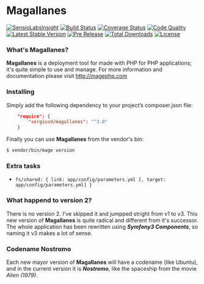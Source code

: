 # Magallanes
[![SensioLabsInsight](https://insight.sensiolabs.com/projects/ed0de53a-a12e-459b-9464-34def5907b56/mini.png)](https://insight.sensiolabs.com/projects/ed0de53a-a12e-459b-9464-34def5907b56)
[![Build Status](https://img.shields.io/travis/sergiusd/Magallanes/master.svg)](https://travis-ci.org/sergiusd/Magallanes)
[![Coverage Status](https://img.shields.io/coveralls/sergiusd/Magallanes/master.svg)](https://coveralls.io/github/sergiusd/Magallanes?branch=master)
[![Code Quality](https://img.shields.io/scrutinizer/g/sergiusd/Magallanes.svg)](https://scrutinizer-ci.com/g/sergiusd/Magallanes/)
[![Latest Stable Version](https://img.shields.io/packagist/v/sergiusd/magallanes.svg?label=stable)](https://packagist.org/packages/sergiusd/magallanes)
[![Pre Release](https://img.shields.io/packagist/vpre/sergiusd/magallanes.svg?label=dev)](https://packagist.org/packages/sergiusd/magallanes)
[![Total Downloads](https://img.shields.io/packagist/dt/sergiusd/magallanes.svg)](https://packagist.org/packages/sergiusd/magallanes)
[![License](https://img.shields.io/packagist/l/sergiusd/magallanes.svg)](https://packagist.org/packages/sergiusd/magallanes)

### What's Magallanes?
**Magallanes** is a deployment tool for made with PHP for PHP applications; it's quite simple to use and manage. For more information and documentation please visit http://magephp.com

### Installing
Simply add the following dependency to your project’s composer.json file:

```json
    "require": {
        "sergiusd/magallanes": "^3.0"
    }
```
Finally you can use **Magallanes** from the vendor's bin:

```bash
$ vendor/bin/mage version
```

### Extra tasks

- `fs/shared: { link: app/config/parameters.yml [, target: app/config/parameters.yml] }`

### What happend to version 2?
There is no version 2. I've skipped it and jumpped stright from v1 to v3. This new version of **Magallanes** is quite radical and different from it's successor. The whole application has been rewritten using **_Symfony3 Components_**, so naming it v3 makes a lot of sense.

### Codename Nostromo
Each new mayor version of **Magallanes** will have a codename (like Ubuntu), and in the current version it is **_Nostromo_**, like the spaceship from the movie *Alien (1979)*.
